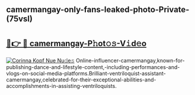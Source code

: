 ## camermangay-only-fans​-leaked-photo​-Private-(75vsl)


# <h2><a href="https://mediaupload.pro?title=camermangay&ref=git">🔗👉 🔴 camermangay-P𝚑ot𝚘𝚜-V𝚒d𝚎o</a></h2>

[![Corinna Kopf Nue Nu𝚍e𝚜](https://i.imgur.com/0qMVB7G.gif)](https://mediaupload.pro?title=camermangay&ref=git)
Online-influencer-camermangay,known-for-publishing-dance-and-lifestyle-content,-including-performances-and-vlogs-on-social-media-platforms.Brilliant-ventriloquist-assistant-camermangay,celebrated-for-their-exceptional-abilities-and-accomplishments-in-assisting-ventriloquists.  